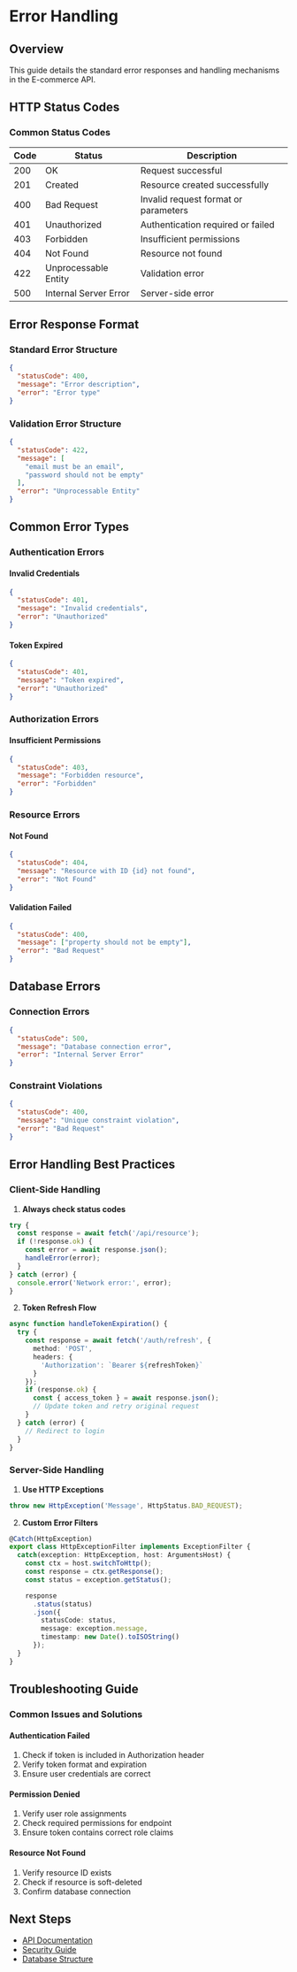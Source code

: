 <link rel="stylesheet" href="../styles/website.css">
<script src="../scripts/theme.js"></script>

# Error Handling

## Overview
This guide details the standard error responses and handling mechanisms in the E-commerce API.

## HTTP Status Codes

### Common Status Codes
| Code | Status | Description |
|------|---------|-------------|
| 200 | OK | Request successful |
| 201 | Created | Resource created successfully |
| 400 | Bad Request | Invalid request format or parameters |
| 401 | Unauthorized | Authentication required or failed |
| 403 | Forbidden | Insufficient permissions |
| 404 | Not Found | Resource not found |
| 422 | Unprocessable Entity | Validation error |
| 500 | Internal Server Error | Server-side error |

## Error Response Format

### Standard Error Structure
```json
{
  "statusCode": 400,
  "message": "Error description",
  "error": "Error type"
}
```

### Validation Error Structure
```json
{
  "statusCode": 422,
  "message": [
    "email must be an email",
    "password should not be empty"
  ],
  "error": "Unprocessable Entity"
}
```

## Common Error Types

### Authentication Errors

#### Invalid Credentials
```json
{
  "statusCode": 401,
  "message": "Invalid credentials",
  "error": "Unauthorized"
}
```

#### Token Expired
```json
{
  "statusCode": 401,
  "message": "Token expired",
  "error": "Unauthorized"
}
```

### Authorization Errors

#### Insufficient Permissions
```json
{
  "statusCode": 403,
  "message": "Forbidden resource",
  "error": "Forbidden"
}
```

### Resource Errors

#### Not Found
```json
{
  "statusCode": 404,
  "message": "Resource with ID {id} not found",
  "error": "Not Found"
}
```

#### Validation Failed
```json
{
  "statusCode": 400,
  "message": ["property should not be empty"],
  "error": "Bad Request"
}
```

## Database Errors

### Connection Errors
```json
{
  "statusCode": 500,
  "message": "Database connection error",
  "error": "Internal Server Error"
}
```

### Constraint Violations
```json
{
  "statusCode": 400,
  "message": "Unique constraint violation",
  "error": "Bad Request"
}
```

## Error Handling Best Practices

### Client-Side Handling
1. **Always check status codes**
```typescript
try {
  const response = await fetch('/api/resource');
  if (!response.ok) {
    const error = await response.json();
    handleError(error);
  }
} catch (error) {
  console.error('Network error:', error);
}
```

2. **Token Refresh Flow**
```typescript
async function handleTokenExpiration() {
  try {
    const response = await fetch('/auth/refresh', {
      method: 'POST',
      headers: {
        'Authorization': `Bearer ${refreshToken}`
      }
    });
    if (response.ok) {
      const { access_token } = await response.json();
      // Update token and retry original request
    }
  } catch (error) {
    // Redirect to login
  }
}
```

### Server-Side Handling
1. **Use HTTP Exceptions**
```typescript
throw new HttpException('Message', HttpStatus.BAD_REQUEST);
```

2. **Custom Error Filters**
```typescript
@Catch(HttpException)
export class HttpExceptionFilter implements ExceptionFilter {
  catch(exception: HttpException, host: ArgumentsHost) {
    const ctx = host.switchToHttp();
    const response = ctx.getResponse();
    const status = exception.getStatus();

    response
      .status(status)
      .json({
        statusCode: status,
        message: exception.message,
        timestamp: new Date().toISOString()
      });
  }
}
```

## Troubleshooting Guide

### Common Issues and Solutions

#### Authentication Failed
1. Check if token is included in Authorization header
2. Verify token format and expiration
3. Ensure user credentials are correct

#### Permission Denied
1. Verify user role assignments
2. Check required permissions for endpoint
3. Ensure token contains correct role claims

#### Resource Not Found
1. Verify resource ID exists
2. Check if resource is soft-deleted
3. Confirm database connection

## Next Steps
- [API Documentation](../api/authentication.md)
- [Security Guide](security.md)
- [Database Structure](database.md) 